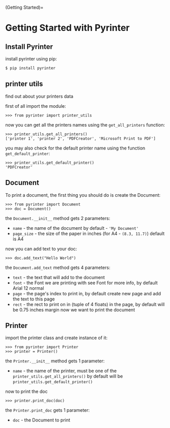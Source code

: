 (Getting Started)=
# Getting Started with Pyrinter #

## Install Pyrinter ##
install pyrinter using pip:
```sh
$ pip install pyrinter
``` 

## printer utils ##
find out about your printers data

first of all import the module:
```python3
>>> from pyrinter import printer_utils
```
now you can get all the printers names using the `get_all_printers` function:
```python3
>>> printer_utils.get_all_printers()
['printer 1', 'printer 2', 'PDFCreator', 'Microsoft Print to PDF']
```
you may also check for the default printer name using the function `get_default_printer`:
```python3
>>> printer_utils.get_default_printer()
'PDFCreator'
```

## Document ##
To print a document, the first thing you should do is create the Document:
```python3
>>> from pyrinter import Document
>>> doc = Document()
```
the `Document.__init__` method gets 2 parameters:
* `name` - the name of the document by default - `'My Document'`
* `page_size` - the size of the paper in inches (for A4 - `(8.3, 11.7)`) default is A4

now you can add text to your doc:
```python3
>>> doc.add_text("Hello World")
```
the `Document.add_text` method gets 4 parameters:
* `text` - the text that will add to the document
* `font` - the Font we are printing with see Font for more info, by default Arial 12 normal
* `page` - the page's index to print in, by default create new page and add the text to this page
* `rect` - the rect to print on in (tuple of 4 floats) in the page, by default will be 0.75 inches margin
now we want to print the document
## Printer ##
import the printer class and create instance of it:
```python3
>>> from pyrinter import Printer
>>> printer = Printer()
```
the `Printer.__init__` method gets 1 parameter:
* `name` - the name of the printer, must be one of the `printer_utils.get_all_printers()` 
           by default will be `printer_utils.get_default_printer()`

now to print the doc
```python3
>>> printer.print_doc(doc)
```
the `Printer.print_doc` gets 1 parameter:
- `doc` - the Document to print